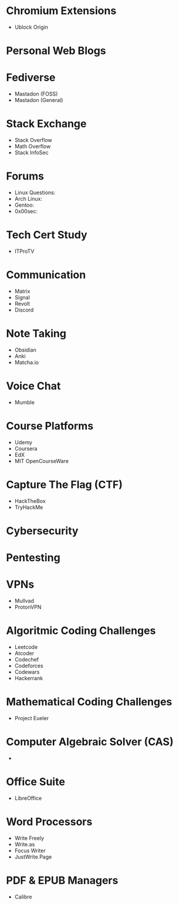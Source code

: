 # Chromium Extensions 
- Ublock Origin

# Personal Web Blogs 

# Fediverse
- Mastadon (FOSS)
- Mastadon (General) 

# Stack Exchange
- Stack Overflow
- Math Overflow
- Stack InfoSec

# Forums
- Linux Questions:
- Arch Linux:
- Gentoo:
- 0x00sec: 

# Tech Cert Study
- ITProTV 

# Communication 
- Matrix
- Signal
- Revolt
- Discord

# Note Taking 
- Obsidian
- Anki
- Matcha.io

# Voice Chat
- Mumble

# Course Platforms
- Udemy
- Coursera
- EdX
- MIT OpenCourseWare

# Capture The Flag (CTF)
- HackTheBox
- TryHackMe

# Cybersecurity


# Pentesting 


# VPNs
- Mullvad
- ProtonVPN

# Algoritmic Coding Challenges 
- Leetcode
- Atcoder
- Codechef
- Codeforces
- Codewars
- Hackerrank

# Mathematical Coding Challenges
- Project Eueler

# Computer Algebraic Solver (CAS) 
- 

# Office Suite
- LibreOffice

# Word Processors 
- Write Freely
- Write.as
- Focus Writer
- JustWrite.Page

# PDF & EPUB Managers
- Calibre 
